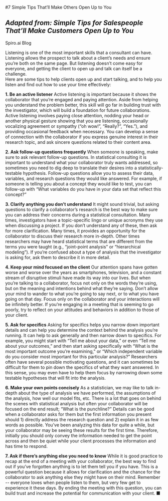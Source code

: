 #7 Simple Tips That’ll Make Others Open Up to You
## *Adapted from: Simple Tips for Salespeople That’ll Make Customers Open Up to You*
Spiro.ai Blog  

Listening is one of the most important skills that a consultant can have.  Listening allows the prospect to talk about a client’s needs and ensure you’re both on the same page. But listening doesn’t come easy for everyone, and getting the client to open up and talk can itself be a challenge.  
Here are some tips to help clients open up and start talking, and to help you listen and find out how to use your time effectively:

**1. Be an active listener**
Active listening is important because it shows the collaborator that you’re engaged and paying attention. Aside from helping you understand the problem better, this skill will go far in building trust with the investigator, which will build a foundation for future collaborations. Active listening involves paying close attention, nodding your head or another physical gesture showing that you are listening, occasionally vocalizing agreement or sympathy (“oh wow!”, “Really?”, “Yes.”), and providing occasional feedback when necessary. You can develop a sense of connection with the collaborator if you express genuine interest in their research topic, and ask sincere questions related to their content area.

**2. Ask follow-up questions frequently**
When someone is speaking, make sure to ask relevant follow-up questions. In statistical consulting it is important to understand what your collaborator truly wants addressed, so sometimes you need to dig deep to translate their desires into a statistically-testable hypothesis. Follow-up questions allow you to assess their data, variables, and research questions they would like answered. For example, if someone is telling you about a concept they would like to test, you can follow-up with “What variables do you have in your data set that reflect this concept?”

**3. Clarify anything you don’t understand**
It might sound trivial, but asking questions to clarify a collaborator’s research is the best way to make sure you can address their concerns during a statistical consultation. Many times, investigators have a topic-specific lingo or unique acronyms they use when discussing a project. If you don’t understand any of these, then ask for more clarification. Many times, it provides an opportunity for the collaborator to discuss their research more in-depth. Other times researchers may have heard statistical terms that are different from the terms you were taught (e.g., “joint-point analysis” or “hierarchical modeling”). If you’re confused about a type of analysis that the investigator is asking for, ask them to describe it in more detail.

**4. Keep your mind focused on the client**
Our attention spans have gotten worse and worse over the years as smartphones, television, and a constant stream of disruptive stimuli have made its way into our lives. But when you’re talking to a collaborator, focus not only on the words they’re using, but on the meaning and intentions behind what they’re saying. Don’t allow your mind to wander to what you’re going to say next, or to what you have going on that day. Focus only on the collaborator and your interactions will be infinitely better. If you’re engaging in a meeting that is seeming to go poorly, try to reflect on your attitudes and behaviors in addition to those of your client.

**5. Ask for specifics**
Asking for specifics helps you narrow down important details and can help you determine the context behind the analysis you’re running. It can help to ask generally and then narrow down to specifics. For example, you might start with “Tell me about your data,” or even “Tell me about your outcomes,” and then start asking specifically with “What is the most important outcome you’re examining,” or “Which independent variable do you consider most important for this particular analysis?” Researchers often have several possible motivating questions, and it can sometimes be difficult for them to pin down the specifics of what they want answered. In this sense, you may even have to help them focus by narrowing down some testable hypotheses that will fit into the analysis.

**6. Make your own points concisely**
As a statistician, we may like to talk in-depth about the type of analysis we have performed, the assumptions of the analysis, how well our model fits, etc. There is a lot that goes on behind the scenes with statistical analysis but often your collaborator will be focused on the end result; “What is the punchline?” Details can be good when a collaborator asks for them but the first information you present should 1) directly address the research question and 2) explain it in as few words as possible. You’ve been analyzing this data for quite a while, but your collaborator may be seeing these results for the first time. Therefore, initially you should only convey the information needed to get the point across and then be quiet while your client processes the information and has time to respond.

**7. Ask if there’s anything else you need to know**
While it is good practice to recap at the end of a meeting with your collaborator, the best way to find out if you’ve forgotten anything is to let them tell you if you have. This is a powerful question because it allows for clarification and the chance for the collaborator to ask anything else they might have on their mind. Remember -- everyone loves when people listen to them, but very few get to experience it these days. By ending the meeting with this question, you can build trust and increase the potential for communication with your client.
■